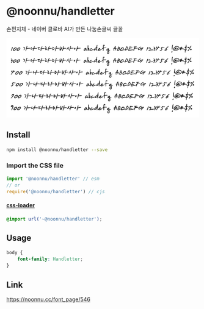 # @noonnu/handletter

손편지체 - 네이버 클로바 AI가 만든 나눔손글씨 글꼴

![example](./example.png)

## Install

```bash
npm install @noonnu/handletter --save
```

### Import the CSS file

```js
import '@noonnu/handletter' // esm
// or
require('@noonnu/handletter') // cjs
```

#### [css-loader](https://github.com/webpack-contrib/css-loader)

```css
@import url('~@noonnu/handletter');
```

## Usage

```css
body {
    font-family: Handletter;
}
```

## Link

https://noonnu.cc/font_page/546
